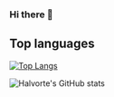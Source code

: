 ### Hi there 👋

<!--
**Halvorte/Halvorte** is a ✨ _special_ ✨ repository because its `README.md` (this file) appears on your GitHub profile.

Here are some ideas to get you started:

- 🔭 I’m currently working on ...
- 🌱 I’m currently learning ...
- 👯 I’m looking to collaborate on ...
- 🤔 I’m looking for help with ...
- 💬 Ask me about ...
- 📫 How to reach me: ...
- 😄 Pronouns: ...
- ⚡ Fun fact: ...
-->

## Top languages ##
[![Top Langs](https://github-readme-stats.vercel.app/api/top-langs/?username=Halvorte)](https://github.com/anuraghazra/github-readme-stats)

![Halvorte's GitHub stats](https://github-readme-stats.vercel.app/api?username=Halvorte&show_icons=true)
